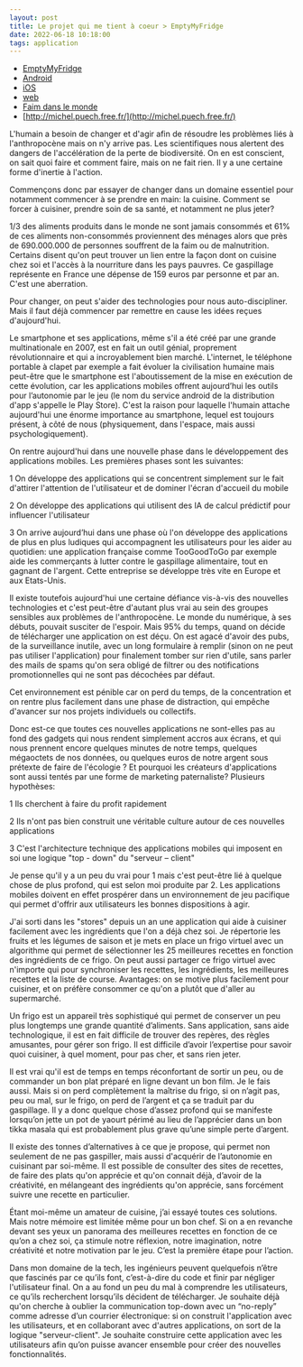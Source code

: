 ```yaml
---
layout: post
title: Le projet qui me tient à coeur > EmptyMyFridge
date: 2022-06-18 10:18:00
tags: application
---
```


- [EmptyMyFridge](https://www.emptymyfridge.com)
- [Android](https://play.google.com/store/apps/details?id=com.emptymyfridge)
- [iOS](https://apps.apple.com/app/id1550812530)
- [web](https://app.emptymyfridge.com/)
- [Faim dans le monde](https://www.oxfamfrance.org/agriculture-et-securite-alimentaire/faim-dans-le-monde-causes-consequences-solutions/)
- [http://michel.puech.free.fr/](http://michel.puech.free.fr/)

L'humain a besoin de changer et d'agir afin de résoudre les problèmes liés à l'anthropocène mais on n'y arrive pas. Les scientifiques nous alertent des dangers de l'accélération de la perte de biodiversité. On en est conscient, on sait quoi faire et comment faire, mais on ne fait rien. Il y a une certaine forme d'inertie à l'action.

Commençons donc par essayer de changer dans un domaine essentiel pour notamment commencer à se prendre en main: la cuisine. Comment se forcer à cuisiner, prendre soin de sa santé, et notamment ne plus jeter?

1/3 des aliments produits dans le monde ne sont jamais consommés et 61% de ces aliments non-consommés proviennent des ménages alors que près de 690.000.000 de personnes souffrent de la faim ou de malnutrition. Certains disent qu'on peut trouver un lien entre la façon dont on cuisine chez soi et l'accès à la nourriture dans les pays pauvres. Ce gaspillage représente en France une dépense de 159 euros par personne et par an. C'est une aberration.

Pour changer, on peut s'aider des technologies pour nous auto-discipliner. Mais il faut déjà commencer par remettre en cause les idées reçues d'aujourd'hui.

Le smartphone et ses applications, même s'il a été créé par une grande multinationale en 2007, est en fait un outil génial, proprement révolutionnaire et qui a incroyablement bien marché. L'internet, le téléphone portable à clapet par exemple a fait évoluer la civilisation humaine mais peut-être que le smartphone est l'aboutissement de la mise en exécution de cette évolution, car les applications mobiles offrent aujourd’hui les outils pour l’autonomie par le jeu (le nom du service android de la distribution d'app s'appelle le Play Store). C'est la raison pour laquelle l'humain attache aujourd'hui une énorme importance au smartphone, lequel est toujours présent, à côté de nous (physiquement, dans l'espace, mais aussi psychologiquement). 

On rentre aujourd'hui dans une nouvelle phase dans le développement des applications mobiles. Les premières phases sont les suivantes:

1 On développe des applications qui se concentrent simplement sur le fait d'attirer l'attention de l'utilisateur et de dominer l'écran d'accueil du mobile

2 On développe des applications qui utilisent des IA de calcul prédictif pour influencer l'utilisateur

3 On arrive aujourd’hui dans une phase où l'on développe des applications de plus en plus ludiques qui accompagnent les utilisateurs pour les aider au quotidien: une application française comme TooGoodToGo par exemple aide les commerçants à lutter contre le gaspillage alimentaire, tout en gagnant de l'argent. Cette entreprise se développe très vite en Europe et aux Etats-Unis.

Il existe toutefois aujourd'hui une certaine défiance vis-à-vis des nouvelles technologies et c'est peut-être d'autant plus vrai au sein des groupes sensibles aux problèmes de l'anthropocène. Le monde du numérique, à ses débuts, pouvait susciter de l'espoir. Mais 95% du temps, quand on décide de télécharger une application on est déçu. On est agacé d'avoir des pubs, de la surveillance inutile, avec un long formulaire à remplir (sinon on ne peut pas utiliser l'application) pour finalement tomber sur rien d'utile, sans parler des mails de spams qu'on sera obligé de filtrer ou des notifications promotionnelles qui ne sont pas décochées par défaut. 

Cet environnement est pénible car on perd du temps, de la concentration et on rentre plus facilement dans une phase de distraction, qui empêche d'avancer sur nos projets individuels ou collectifs.

Donc est-ce que toutes ces nouvelles applications ne sont-elles pas au fond des gadgets qui nous rendent simplement accros aux écrans, et qui nous prennent encore quelques minutes de notre temps, quelques mégaoctets de nos données, ou quelques euros de notre argent sous prétexte de faire de l'écologie ? Et pourquoi les créateurs d'applications sont aussi tentés par une forme de marketing paternaliste? Plusieurs hypothèses:

1 Ils cherchent à faire du profit rapidement

2 Ils n'ont pas bien construit une véritable culture autour de ces nouvelles applications

3 C'est l'architecture technique des applications mobiles qui imposent en soi une logique "top - down" du "serveur – client"

Je pense qu'il y a un peu du vrai pour 1 mais c'est peut-être lié à quelque chose de plus profond, qui est selon moi produite par 2. Les applications mobiles doivent en effet prospérer dans un environnement de jeu pacifique qui permet d'offrir aux utilisateurs les bonnes dispositions à agir. 

J'ai sorti dans les "stores" depuis un an une application qui aide à cuisiner facilement avec les ingrédients que l'on a déjà chez soi. Je répertorie les fruits et les légumes de saison et je mets en place un frigo virtuel avec un algorithme qui permet de sélectionner les 25 meilleures recettes en fonction des ingrédients de ce frigo. On peut aussi partager ce frigo virtuel avec n'importe qui pour synchroniser les recettes, les ingrédients, les meilleures recettes et la liste de course. Avantages: on se motive plus facilement pour cuisiner, et on préfère consommer ce qu'on a plutôt que d'aller au supermarché.

Un frigo est un appareil très sophistiqué qui permet de conserver un peu plus longtemps une grande quantité d’aliments. Sans application, sans aide technologique, il est en fait difficile de trouver des repères, des règles amusantes, pour gérer son frigo. Il est difficile d’avoir l’expertise pour savoir quoi cuisiner, à quel moment, pour pas cher, et sans rien jeter. 

Il est vrai qu'il est de temps en temps réconfortant de sortir un peu, ou de commander un bon plat préparé en ligne devant un bon film. Je le fais aussi. Mais si on perd complètement la maîtrise du frigo, si on n’agit pas, peu ou mal, sur le frigo, on perd de l’argent et ça se traduit par du gaspillage. Il y a donc quelque chose d’assez profond qui se manifeste lorsqu’on jette un pot de yaourt périmé au lieu de l’apprécier dans un bon tikka masala qui est probablement plus grave qu’une simple perte d’argent.  

Il existe des tonnes d’alternatives à ce que je propose, qui permet non seulement de ne pas gaspiller, mais aussi d'acquérir de l’autonomie en cuisinant par soi-même. Il est possible de consulter des sites de recettes, de faire des plats qu'on apprécie et qu'on connait déjà, d’avoir de la créativité, en mélangeant des ingrédients qu'on apprécie, sans forcément suivre une recette en particulier.

Étant moi-même un amateur de cuisine, j’ai essayé toutes ces solutions. Mais notre mémoire est limitée même pour un bon chef. Si on a en revanche devant ses yeux un panorama des meilleures recettes en fonction de ce qu’on a chez soi, ça stimule notre réflexion, notre imagination, notre créativité et notre motivation par le jeu. C’est la première étape pour l’action.

Dans mon domaine de la tech, les ingénieurs peuvent quelquefois n’être que fascinés par ce qu’ils font, c’est-à-dire du code et finir par négliger l'utilisateur final. On a au fond un peu du mal à comprendre les utilisateurs, ce qu’ils recherchent lorsqu’ils décident de télécharger. Je souhaite déjà qu'on cherche à oublier la communication top-down avec un “no-reply” comme adresse d’un courrier électronique: si on construit l'application avec les utilisateurs, et en collaborant avec d'autres applications, on sort de la logique "serveur-client". Je souhaite construire cette application avec les utilisateurs afin qu’on puisse avancer ensemble pour créer des nouvelles fonctionnalités. 
